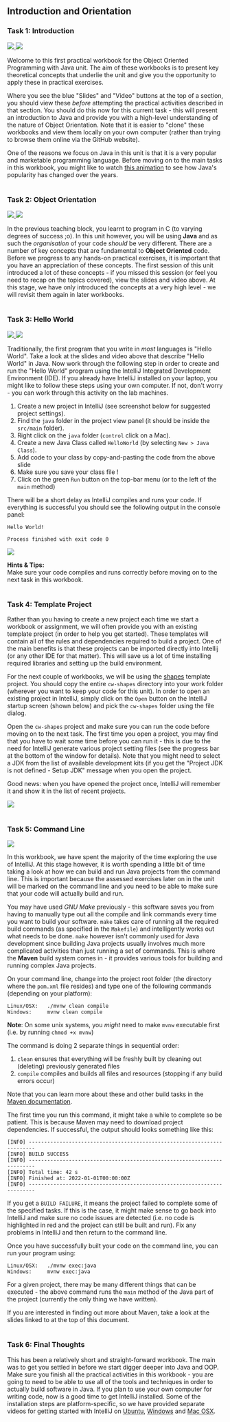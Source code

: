 ## Introduction and Orientation
### Task 1: Introduction
 <a href='01%20Introduction/slides/segment-1.pdf' target='_blank'> ![](../../resources/icons/slides.png) </a> <a href='01%20Introduction/video/segment-1.mp4' target='_blank'> ![](../../resources/icons/video.png) </a>

Welcome to this first practical workbook for the Object Oriented Programming with Java unit.
The aim of these workbooks is to present key theoretical concepts that underlie the unit and 
give you the opportunity to apply these in practical exercises.

Where you see the blue "Slides" and "Video" buttons at the top of a section, 
you should view these _before_ attempting the practical activities described in that section. 
You should do this now for this current task - this will present an introduction to
Java and provide you with a high-level understanding of the nature of Object Orientation.
Note that it is easier to "clone" these workbooks and view them locally on your own computer
(rather than trying to browse them online via the GitHub website).

One of the reasons we focus on Java in this unit is that it is a very popular and marketable
programming language. Before moving on to the main tasks in this workbook, you might like to watch 
<a href="https://www.youtube.com/watch?v=Og847HVwRSI" target="_blank">this animation</a>
to see how Java's popularity has changed over the years.
  


# 
### Task 2: Object Orientation
 <a href='02%20Object%20Orientation/slides/segment-1.pdf' target='_blank'> ![](../../resources/icons/slides.png) </a> <a href='02%20Object%20Orientation/video/segment-1.mp4' target='_blank'> ![](../../resources/icons/video.png) </a>

In the previous teaching block, you learnt to program in C (to varying degrees of success ;o). In this unit however, you will be using **Java** and as such the _organisation_ of your code _should_ be very different. There are a number of key concepts that are fundamental to **Object Oriented** code. Before we progress to any hands-on practical exercises, it is important that you have an appreciation of these concepts. The first session of this unit introduced a lot of these concepts - if you missed this session (or feel you need to recap on the topics covered), view the slides and video above. At this stage, we have only introduced the concepts at a very high level - we will revisit them again in later workbooks.  


# 
### Task 3: Hello World
 <a href='03%20Hello%20World/slides/segment-1.pdf' target='_blank'> ![](../../resources/icons/slides.png) </a> <a href='03%20Hello%20World/video/segment-1.mp4' target='_blank'> ![](../../resources/icons/video.png) </a>

Traditionally, the first program that you write in _most_ languages is "Hello World".
Take a look at the slides and video above that describe "Hello World" in Java.
Now work through the following step in order to create and run the "Hello World" program using the IntelliJ Integrated Development Environment (IDE). If you already have IntelliJ installed on your laptop, you might like to follow these steps using your own computer. If not, don't worry - you can work through this activity on the lab machines.

1. Create a new project in IntelliJ (see screenshot below for suggested project settings).
2. Find the `java` folder in the project view panel (it should be inside the `src/main` folder).
3. Right click on the `java` folder (`control` click on a Mac).
4. Create a new Java Class called `HelloWorld` (by selecting `New > Java Class`).
5. Add code to your class by copy-and-pasting the code from the above slide
5. Make sure you save your class file !
6. Click on the green `Run` button on the top-bar menu (or to the left of the `main` method)

There will be a short delay as IntelliJ compiles and runs your code.
If everything is successful you should see the following output in the console panel:

```
Hello World!

Process finished with exit code 0
```  


![](03%20Hello%20World/images/new-project.jpg)

**Hints & Tips:**  
Make sure your code compiles and runs correctly before moving on to the next task in this workbook.  


# 
### Task 4: Template Project


Rather than you having to create a new project each time we start a workbook or assignment,
we will often provide you with an existing template project (in order to help you get started).
These templates will contain all of the rules and dependencies required to build a project. One of the main benefits is that these projects can be imported directly into Intellij (or any other IDE for that matter). This will save us a lot of time installing required libraries and setting up the build environment.

For the next couple of workbooks, we will be using the <a href="IntelliJ Template/" target="_blank">shapes</a> template project.
You should copy the entire `cw-shapes` directory into your work folder (wherever you want to keep your code for this unit). In order to open an existing project in IntelliJ, simply click on the `Open` button on the IntelliJ startup screen (shown below) and pick the `cw-shapes` folder using the file dialog. 

Open the `cw-shapes` project and make sure you can run the code before moving on to the next task. The first time you open a project, you may find that you have to wait some time before you can run it - this is due to the need for IntelliJ generate various project setting files (see the progress bar at the bottom of the window for details). Note that you might need to select a JDK from the list of available development kits (if you get the "Project JDK is not defined - Setup JDK" message when you open the project.

Good news: when you have opened the project once, IntelliJ will remember it and show it in the list of recent projects.  


![](04%20Template%20Project/images/open.jpg)

# 
### Task 5: Command Line
 <a href='05%20Command%20Line/slides/maven.pdf' target='_blank'> ![](../../resources/icons/slides.png) </a>

In this workbook, we have spent the majority of the time exploring the use of IntelliJ.
At this stage however, it is worth spending a little bit of time taking a look at how we can build and run
Java projects from the command line. This is important because the assessed exercises later on in the
unit will be marked on the command line and you need to be able to make sure that your code will actually build and run.

You may have used *GNU Make* previously - this software saves you from having
to manually type out all the compile and link commands every time you want to build your software.
`make` takes care of running all the required build commands (as specified in the `Makefile`)
and intelligently works out what needs to be done.
`make` however isn't commonly used for Java development since building Java projects
usually involves much more complicated activities than just running a set of commands.
This is where the **Maven** build system comes in - it provides various tools for building and running complex Java projects.

On your command line, change into the project root folder (the directory where the `pom.xml` file resides) and type one of the following commands (depending on your platform):

    Linux/OSX:   ./mvnw clean compile
    Windows:     mvnw clean compile

**Note**: On some unix systems, you _might_ need to make `mvnw` executable first
(i.e. by running `chmod +x mvnw`)

The command is doing 2 separate things in sequential order:

1. `clean` ensures that everything will be freshly built by cleaning out (deleting) previously generated files
2. `compile` compiles and builds all files and resources (stopping if any build errors occur)

Note that you can learn more about these and other build tasks in the <a href="https://maven.apache.org/guides/getting-started/index.html">Maven documentation</a>.

The first time you run this command, it might take a while to complete so be patient. This is because Maven may need to download project dependencies.
If successful, the output should looks something like this:

    [INFO] ------------------------------------------------------------------------
    [INFO] BUILD SUCCESS
    [INFO] ------------------------------------------------------------------------
    [INFO] Total time: 42 s
    [INFO] Finished at: 2022-01-01T00:00:00Z
    [INFO] ------------------------------------------------------------------------

If you get a `BUILD FAILURE`, it means the project failed to complete some of the specified tasks.
If this is the case, it might make sense to go back into IntelliJ and make sure no code issues are detected
(i.e. no code is highlighted in red and the project can still be built and run).
Fix any problems in IntelliJ and then return to the command line.

Once you have successfully built your code on the command line, you can run your program using:

    Linux/OSX:   ./mvnw exec:java
    Windows:     mvnw exec:java

For a given project, there may be many different things that can be executed - the above command runs the `main` method of the Java part of the project (currently the only thing we have written).

If you are interested in finding out more about Maven, take a look at the slides linked to at the top of this document.  


# 
### Task 6: Final Thoughts


This has been a relatively short and straight-forward workbook.
The main was to get you settled in before we start digger deeper into Java and OOP.
Make sure you finish all the practical activities in this workbook - you are going to
need to be able to use all of the tools and techniques in order to actually build software in Java.
If you plan to use your own computer for writing code, now is a good time to get IntelliJ installed.
Some of the installation steps are platform-specific, so we have provided separate videos for getting started with IntelliJ on
<a href="https://web.microsoftstream.com/video/608b2c4c-1834-4429-9c86-bf19530c7f3a" target="_blank">Ubuntu</a>, 
<a href="https://web.microsoftstream.com/video/382a7600-3940-4415-a680-002de6960b99" target="_blank">Windows</a> and
<a href="https://mediasite.bris.ac.uk/Mediasite/Play/e879f20d3cb44e989202926a64f5be481d" target="_blank">Mac OSX</a>.
  


# 
